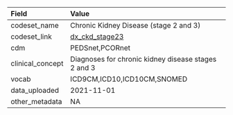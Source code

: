 |Field            |Value                                               |
|:----------------|:---------------------------------------------------|
|codeset_name     |Chronic Kidney Disease (stage 2 and 3)              |
|codeset_link     |[dx_ckd_stage23](https://github.com/PEDSnet/Variable-Dictionary/blob/main/condition/dx_ckd_stage23.csv)|
|cdm              |PEDSnet,PCORnet                                     |
|clinical_concept |Diagnoses for chronic kidney disease stages 2 and 3 |
|vocab            |ICD9CM,ICD10,ICD10CM,SNOMED                         |
|data_uploaded    |2021-11-01                                          |
|other_metadata   |NA                                                  |
